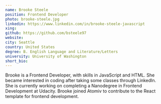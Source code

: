 ```yaml
---
name: Brooke Steele
position: Frontend Developer
photo: brooke-steele.jpg
linkedin: https://www.linkedin.com/in/brooke-steele-javascript
xing: 
github: https://github.com/bsteele97
website: 
city: Seattle
country: United States
degree: B. English Language and Literature/Letters
university: University of Washington
short_bio: 
---
```

Brooke is a Frontend Developer, with skills in JavaScript and HTML. She became interested in coding after taking some classes through LinkedIn. She is currently working on completing a Nanodegree in Frontend Development at Udacity. Brooke joined Atomiv to contribute to the React template for frontend development.
